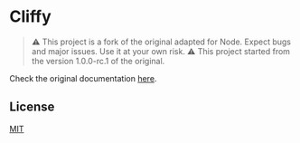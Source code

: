 # Cliffy

> ⚠️ This project is a fork of the original adapted for Node. Expect bugs and major issues. Use it at your own risk.
> ⚠️ This project started from the version 1.0.0-rc.1 of the original.

Check the original documentation [here](https://cliffy.io/docs@v1.0.0-rc.1).

## License

[MIT](LICENSE)

